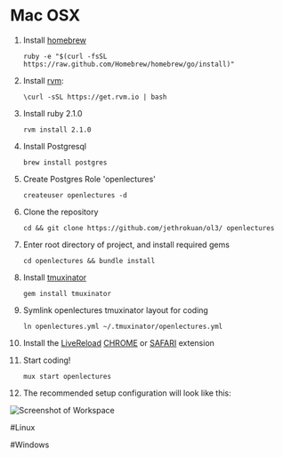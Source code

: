 # Mac OSX
1. Install [homebrew](http://brew.sh/)

    `ruby -e "$(curl -fsSL https://raw.github.com/Homebrew/homebrew/go/install)"`

2. Install [rvm](https://rvm.io/rvm/install):

    `\curl -sSL https://get.rvm.io | bash`

3. Install ruby 2.1.0

    `rvm install 2.1.0`

4. Install Postgresql

    `brew install postgres`

5. Create Postgres Role 'openlectures'

    `createuser openlectures -d`

6. Clone the repository

    `cd && git clone https://github.com/jethrokuan/ol3/ openlectures`

7. Enter root directory of project, and install required gems

    `cd openlectures && bundle install`

8. Install [tmuxinator](https://github.com/aziz/tmuxinator)

    `gem install tmuxinator`

9. Symlink openlectures tmuxinator layout for coding

    `ln openlectures.yml ~/.tmuxinator/openlectures.yml`

10. Install the [LiveReload](http://livereload.com) [CHROME](https://chrome.google.com/webstore/detail/livereload/jnihajbhpnppcggbcgedagnkighmdlei
) or [SAFARI](http://download.livereload.com/2.0.9/LiveReload-2.0.9.safariextz
) extension

10. Start coding!

    `mux start openlectures`

11. The recommended setup configuration will look like this:

![Screenshot of Workspace](http://imgur.com/2aaRZp2)

#Linux

#Windows
